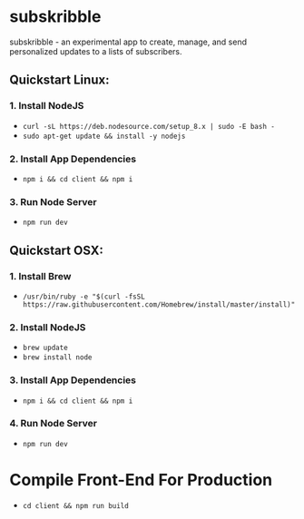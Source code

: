 # subskribble
subskribble - an experimental app to create, manage, and send personalized updates to a lists of subscribers.

## Quickstart Linux:

### 1. Install NodeJS

- `curl -sL https://deb.nodesource.com/setup_8.x | sudo -E bash -`
- `sudo apt-get update && install -y nodejs`

### 2. Install App Dependencies

- `npm i && cd client && npm i`

### 3. Run Node Server

- `npm run dev`


## Quickstart OSX:

### 1. Install Brew

- `/usr/bin/ruby -e "$(curl -fsSL https://raw.githubusercontent.com/Homebrew/install/master/install)"`

### 2. Install NodeJS

- `brew update`
- `brew install node`

### 3. Install App Dependencies

- `npm i && cd client && npm i`

### 4. Run Node Server

- `npm run dev`


# Compile Front-End For Production

- `cd client && npm run build`
